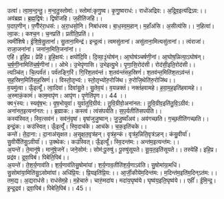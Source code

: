 

  
उत्वा॑। त्वा॒म॒न्द॒न्तु॒। म॒न्द॒तु॒स्तोमा॑:। स्तोमा॑:कृणु॒ष्व। कृ॒णु॒ष्वराध॑:। राधो॑अद्रिव:। अ॒द्रि॒व॒इत्य॑द्रिऽव:।। अव॑ब्रह्म। ब्र॒ह्म॒द्विष॑:। द्विषो॑जहि। ज॒हीति॑जहि।।  
प॒दाप॒णीन्। प॒णीँर॑रा॒धस॑:। अ॒रा॒धसो॒नि। निबा॑धस्व। बा॒ध॒स्व॒म॒हान्। म॒हाँअ॑सि। अ॒सीत्य॑सि।। न॒हित्वा॑। त्वा॒क:। कश्च॒न। च॒नप्रति॑। प्रतीति॒प्रति॑।।  
त्वमी॑शिषे। ई॒शि॒षे॒सु॒तानां॑। सु॒ताना॒मिन्द्र॑। इन्द्र॒त्वं। त्वमसु॑तानां। असु॑ताना॒मित्यसु॑तानां।। त्वंराजा॑। राजा॒जना॑नां। जना॑ना॒मिति॒जना॑नां।।  
एहि॑। इ॒हि॒प्र। प्रेहि॑। इ॒हि॒क्षय॑:। क्षयो॑दि॒वि। दि॒व्या॒३॒॑घोष॑न्। आ॒घोष॑ञ्चर्षणी॒नां। आ॒घोष॒न्नित्या॒ऽघोष॑न्। च॒र्ष॒णी॒नामिति॑च॒र्ष॒णीनां।। ओभे। उ॒भेपृ॑णासि। उ॒भेइत्यु॒भे। पृ॒णा॒सि॒रोद॑सी। रोद॑सी॒इति॒रोद॑सी।।  
त्यञ्चि॑त्। चि॒त्पर्व॑तं। पर्व॑तङ्गि॒रिं। गि॒रिंश॒तव॑न्तं। श॒तव॑न्तंसह॒स्रिणं॑। श॒तव॑न्त॒मिति॑श॒तऽव॑न्तं। स॒ह॒स्रिण॒मिति॑स॒ह॒स्रिणं॑।। विस्तो॒तृभ्य॑:। स्तो॒तृभ्यो॑रु॒रोजि॑थ। रु॒रोजि॒थेति॑रु॒रोजि॑थ।।  
व॒यमु॑त्वा। ऊँ॒इत्यूँ॑। त्वा॒दिवा॑। दिवा॑सु॒ते। सु॒तेव॒यं। व॒यन्नक्तं॑। नक्तं॑हवामहे। ह॒वा॒म॒ह॒इति॑हवामहे।। अ॒स्माकं॒कामं॑। काम॒मापृ॑ण। आपृ॑ण। पृ॒णेति॑पृण।। 44 ।।  
क्व१॒॑स्य:। स्यवृ॑ष॒भ:। वृ॒ष॒भोयुवा॑। युवा॑तुवि॒ग्रीव॑:। तु॒वि॒ग्रीवो॒अना॑नत:। तु॒वि॒ग्रीव॒इति॑तु॒वि॒ऽग्रीव॑:। अना॑नत॒इत्यना॑नत:।। ब्र॒ह्माक:। कस्त्वं। त्वंस॑पर्यति। स॒प॒र्यतीति॑सपर्यति।।  
कस्य॑स्वित्। स्वि॒त्सव॑नं। सव॑नं॒वृषा॑। वृषा॑जुजु॒ष्वान्। जु॒जु॒ष्वाँअव॑। अव॑गच्छति। ग॒च्छ॒तीति॑गच्छति।। इन्द्रं॒क:। कउ॑स्वित्। ऊँ॒इत्यूँ॑। स्वि॒दाच॑के। आच॑के। च॒क॒इति॑चके।।  
कन्ते॑। ते॒दा॒ना:। दा॒नाअ॑सृक्षत। अ॒सृ॒क्ष॒त॒वृत्र॑हन्। वृत्र॑ह॒न्कं। वृत्र॑ह॒न्निति॒वृत्र॑ऽहन्। कंसु॒वीर्या॑। सु॒वीर्येति॑सु॒ऽवीर्या॑।। उ॒क्थेक:। कउ॑स्वित्। ऊँ॒इत्यूँ॑। स्वि॒दन्त॑म:। अन्त॑म॒इत्यन्त॑म:।।  
अ॒यन्ते॑। ते॒मानु॑षे। मानु॑षे॒जने॑। जने॒सोम॑:। सोम॑:पू॒रुषु॑। पू॒रुषु॑सूयते। सू॒य॒त॒इति॑सूयते।। तस्येहि॑। इहि॒प्र। प्रद्र॑व। द्र॒वा॒पिब॑। पिबेति॒पिब॑।।  
अ॒यन्ते॑। ते॒श॒र्य॒णाव॑ति। श॒र्य॒णाव॑तिसु॒षोमा॑यां। श॒र्य॒णाव॒तीति॑श॒र्य॒णाऽव॑ति। सु॒षोमा॑या॒मधि॑। सु॒सोमा॑या॒मिति॑सु॒ऽसोमा॑यां। अधि॑प्रि॒य:। प्रि॒यइति॑प्रि॒य:।। आ॒र्जी॒कीये॑म॒दिन्त॑म:। म॒दिन्त॑म॒इति॑म॒दिन्ऽत॑म:।।  
तम॒द्य। अ॒द्यराध॑से। राध॑सेम॒हे। म॒हेचारुं॑। चारुं॒मदा॑य। मदा॑य॒घृष्व॑ये। घृष्व॑य॒इति॒घृष्व॑ये।। एहीं॑। ई॒मि॒न्द्र॒। इ॒न्द्र॒द्रव॑। द्रवा॒पिब॑। पिबेति॒पिब॑।। 45।।  
